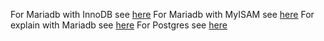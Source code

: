 For Mariadb with InnoDB see [here](https://gist.github.com/martinharrer/0c60eaf6fddfbd4de2896932361eefcd#file-mariadb_fulltext_innodb-txt)
For Mariadb with MyISAM see [here](https://gist.github.com/martinharrer/05ce91b1e160aa9a728b268249ce8d91#file-mariadb_fulltext_myisam-txt)
For explain with Mariadb see [here](https://gist.github.com/martinharrer/b3281c954e7a947db064e3804c308713#file-mariadb_explain-txt)
For Postgres see [here](https://gist.github.com/martinharrer/15b1f8119154de99b7ded7fd1b4e3d4c#file-postgres_fulltext_example-sql)